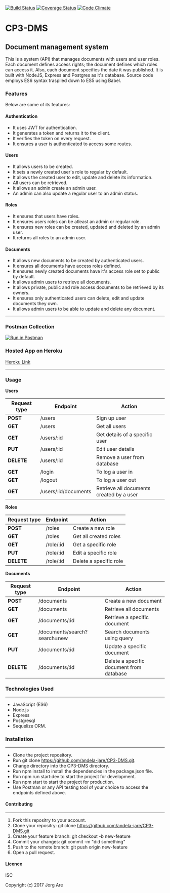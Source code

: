 [![Build Status](https://travis-ci.org/andela-jare/CP3-DMS.svg?branch=development)](https://travis-ci.org/andela-jare/CP3-DMS)
[![Coverage Status](https://coveralls.io/repos/github/andela-jare/CP3-DMS/badge.svg?branch=feature%2F139453891%2Fapi-endpoints)](https://coveralls.io/github/andela-jare/CP3-DMS?branch=feature%2F139453891%2Fapi-endpoints)
[![Code Climate](https://codeclimate.com/github/andela-jare/CP3-DMS/badges/gpa.svg)](https://codeclimate.com/github/andela-jare/CP3-DMS)

# CP3-DMS
## Document management system

This is a system (API) that manages documents with users and user roles. Each document defines access rights; the document defines which roles can access it. Also, each document specifies the date it was published. It is built with NodeJS, Express and Postgres as it's database.
Source code employs ES6 syntax traspiled down to ES5 using Babel.


### Features

Below are some of its features:

#### Authentication

- It uses JWT for authentication.
- It generates a token and returns it to the client.
- It verifies the token on every request.
- It ensures a user is authenticated to access some routes.

#### Users

- It allows users to be created.
- It sets a newly created user's role to regular by default.
- It allows the created user to edit, update and delete its information.
- All users can be retrieved.
- It allows an admin create an admin user.
- An admin can also update a regular user to an admin status.

#### Roles

- It ensures that users have roles.
- It ensures users roles can be atleast an admin or regular role.
- It ensures new roles can be created, updated and deleted by an admin user.
- It returns all roles to an admin user.

#### Documents

- It allows new documents to be created by authenticated users.
- It ensures all documents have access roles defined.
- It ensures newly created documents have it's access role set to public by default.
- It allows admin users to retrieve all documents.
- It allows private, public and role access documents to be retrieved by its owners.
- It ensures only authenticated users can delete, edit and update documents they own.
- It allows admin users to be able to update and delete any document.

---
### Postman Collection
[![Run in Postman](https://run.pstmn.io/button.svg)](https://app.getpostman.com/run-collection/238b94f40ca6e8e195d7)

### Hosted App on Heroku
[Heroku Link](https://cp3-dms.herokuapp.com)

---


### Usage

**Users**

Request type | Endpoint | Action
------------ | -------- | ------
**POST** | /users | Sign up user
**GET** | /users | Get all users
**GET** | /users/:id | Get details of a specific user
**PUT** | /users/:id | Edit user details
**DELETE** | /users/:id | Remove a user from database
**GET** | /login | To log a user in
**GET** | /logout | To log a user out
**GET** | /users/:id/documents | Retrieve all documents created by a user

**Roles**

Request type | Endpoint | Action
------------ | -------- | ------
**POST** | /roles | Create a new role
**GET** | /roles | Get all created roles
**GET** | /role/:id | Get a specific role
**PUT** | /role/:id | Edit a specific role
**DELETE** | /role/:id | Delete a specific role

**Documents**

Request type | Endpoint | Action
------------ | -------- | ------
**POST** | /documents | Create a new document
**GET** | /documents | Retrieve all documents
**GET** | /documents/:id | Retrieve a specific document
**GET** | /documents/search?search=new | Search documents using query
**PUT** | /documents/:id | Update a specific document
**DELETE** | /documents/:id | Delete a specific document from database

### Technologies Used
---
- JavaScript (ES6)
- Node.js
- Express
- Postgresql
- Sequelize ORM.

### Installation
---

- Clone the project repository.
- Run git clone https://github.com/andela-jare/CP3-DMS.git.
- Change directory into the CP3-DMS directory.
- Run npm install to install the dependencies in the package.json file.
- Run npm run start:dev to start the project for development.
- Run npm start to start the project for production.
- Use Postman or any API testing tool of your choice to access the endpoints defined above.

#### Contributing
---

1. Fork this repositry to your account.
2. Clone your repositry: git clone https://github.com/andela-jare/CP3-DMS.git
3. Create your feature branch: git checkout -b new-feature
4. Commit your changes: git commit -m "did something"
5. Push to the remote branch: git push origin new-feature
6. Open a pull request.

#### Licence
ISC

Copyright (c) 2017 Jorg Are
